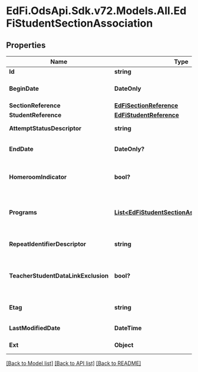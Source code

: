 # EdFi.OdsApi.Sdk.v72.Models.All.EdFiStudentSectionAssociation

## Properties

Name | Type | Description | Notes
------------ | ------------- | ------------- | -------------
**Id** | **string** |  | [optional] 
**BeginDate** | **DateOnly** | Month, day, and year of the student&#39;s entry or assignment to the section. | 
**SectionReference** | [**EdFiSectionReference**](EdFiSectionReference.md) |  | 
**StudentReference** | [**EdFiStudentReference**](EdFiStudentReference.md) |  | 
**AttemptStatusDescriptor** | **string** | An indication of the student&#39;s completion status for the section. | [optional] 
**EndDate** | **DateOnly?** | Month, day, and year of the withdrawal or exit of the student from the section. | [optional] 
**HomeroomIndicator** | **bool?** | Indicates the section is the student&#39;s homeroom. Homeroom period may the convention for taking daily attendance. | [optional] 
**Programs** | [**List&lt;EdFiStudentSectionAssociationProgram&gt;**](EdFiStudentSectionAssociationProgram.md) | An unordered collection of studentSectionAssociationPrograms. The program(s) that the student is participating in the context of the course. | [optional] 
**RepeatIdentifierDescriptor** | **string** | An indication as to whether a student has previously taken a given course. | [optional] 
**TeacherStudentDataLinkExclusion** | **bool?** | Indicates that the student-section combination is excluded from calculation of value-added or growth attribution calculations used for a particular teacher evaluation. | [optional] 
**Etag** | **string** | A unique system-generated value that identifies the version of the resource. | [optional] 
**LastModifiedDate** | **DateTime** | The date and time the resource was last modified. | [optional] 
**Ext** | **Object** | Extensions to the StudentSectionAssociation entity. | [optional] 

[[Back to Model list]](../README.md#documentation-for-models) [[Back to API list]](../README.md#documentation-for-api-endpoints) [[Back to README]](../README.md)

